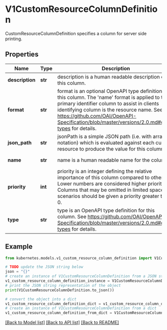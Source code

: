 # V1CustomResourceColumnDefinition

CustomResourceColumnDefinition specifies a column for server side printing.

## Properties

Name | Type | Description | Notes
------------ | ------------- | ------------- | -------------
**description** | **str** | description is a human readable description of this column. | [optional] 
**format** | **str** | format is an optional OpenAPI type definition for this column. The &#39;name&#39; format is applied to the primary identifier column to assist in clients identifying column is the resource name. See https://github.com/OAI/OpenAPI-Specification/blob/master/versions/2.0.md#data-types for details. | [optional] 
**json_path** | **str** | jsonPath is a simple JSON path (i.e. with array notation) which is evaluated against each custom resource to produce the value for this column. | [default to '']
**name** | **str** | name is a human readable name for the column. | [default to '']
**priority** | **int** | priority is an integer defining the relative importance of this column compared to others. Lower numbers are considered higher priority. Columns that may be omitted in limited space scenarios should be given a priority greater than 0. | [optional] 
**type** | **str** | type is an OpenAPI type definition for this column. See https://github.com/OAI/OpenAPI-Specification/blob/master/versions/2.0.md#data-types for details. | [default to '']

## Example

```python
from kubernetes.models.v1_custom_resource_column_definition import V1CustomResourceColumnDefinition

# TODO update the JSON string below
json = "{}"
# create an instance of V1CustomResourceColumnDefinition from a JSON string
v1_custom_resource_column_definition_instance = V1CustomResourceColumnDefinition.from_json(json)
# print the JSON string representation of the object
print(V1CustomResourceColumnDefinition.to_json())

# convert the object into a dict
v1_custom_resource_column_definition_dict = v1_custom_resource_column_definition_instance.to_dict()
# create an instance of V1CustomResourceColumnDefinition from a dict
v1_custom_resource_column_definition_from_dict = V1CustomResourceColumnDefinition.from_dict(v1_custom_resource_column_definition_dict)
```
[[Back to Model list]](../README.md#documentation-for-models) [[Back to API list]](../README.md#documentation-for-api-endpoints) [[Back to README]](../README.md)


